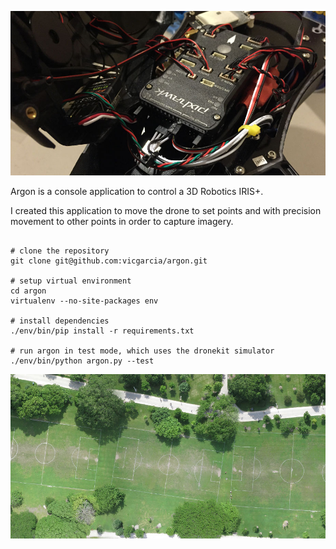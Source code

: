 ![pixhawk flight controller](https://github.com/vicgarcia/argon/raw/dev/images/pixhawk.jpg)

Argon is a console application to control a 3D Robotics IRIS+.

I created this application to move the drone to set points and with
precision movement to other points in order to capture imagery.



```

# clone the repository
git clone git@github.com:vicgarcia/argon.git

# setup virtual environment
cd argon
virtualenv --no-site-packages env

# install dependencies
./env/bin/pip install -r requirements.txt

# run argon in test mode, which uses the dronekit simulator
./env/bin/python argon.py --test

```

![drone photography](https://github.com/vicgarcia/argon/raw/dev/images/kitescape.jpg)
